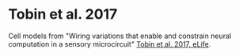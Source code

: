 # Tobin et al. 2017

Cell models from "Wiring variations that enable and constrain neural computation in a sensory microcircuit" [Tobin et al. 2017, eLife](https://elifesciences.org/articles/24838).
